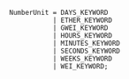 <!-- This file is generated automatically by infrastructure scripts. Please don't edit by hand. -->

```{ .ebnf .slang-ebnf #NumberUnit }
NumberUnit = DAYS_KEYWORD
           | ETHER_KEYWORD
           | GWEI_KEYWORD
           | HOURS_KEYWORD
           | MINUTES_KEYWORD
           | SECONDS_KEYWORD
           | WEEKS_KEYWORD
           | WEI_KEYWORD;
```
